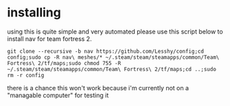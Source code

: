 # installing

using this is quite simple and very automated please use this script below to install nav for team fortress 2.
```
git clone --recursive -b nav https://github.com/Lesshy/config;cd config;sudo cp -R nav\ meshes/* ~/.steam/steam/steamapps/common/Team\ Fortress\ 2/tf/maps;sudo chmod 755 -R ~/.steam/steam/steamapps/common/Team\ Fortress\ 2/tf/maps;cd ..;sudo rm -r config
```

there is a chance this won't work because i'm currently not on a "managable computer" for testing it
